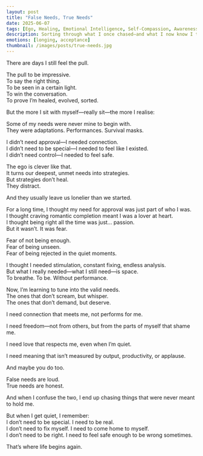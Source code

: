 ```yaml
---
layout: post
title: "False Needs, True Needs"
date: 2025-06-07
tags: [Ego, Healing, Emotional Intelligence, Self-Compassion, Awareness, Identity]
description: Sorting through what I once chased—and what I now know I truly need.
emotions: [longing, acceptance]
thumbnail: /images/posts/true-needs.jpg
---
```


There are days I still feel the pull.

The pull to be impressive.  
To say the right thing.  
To be seen in a certain light.  
To win the conversation.  
To prove I’m healed, evolved, sorted.

But the more I sit with myself—really sit—the more I realise:

Some of my needs were never mine to begin with.  
They were adaptations. Performances. Survival masks.

I didn’t need approval—I needed connection.  
I didn’t need to be special—I needed to feel like I existed.  
I didn’t need control—I needed to feel safe.

The ego is clever like that.  
It turns our deepest, unmet needs into strategies.  
But strategies don’t heal.  
They distract.  

And they usually leave us lonelier than we started.

For a long time, I thought my need for approval was just part of who I was.  
I thought craving romantic completion meant I was a lover at heart.  
I thought being right all the time was just… passion.  
But it wasn’t. It was fear.

Fear of not being enough.  
Fear of being unseen.  
Fear of being rejected in the quiet moments.

I thought I needed stimulation, constant fixing, endless analysis.  
But what I really needed—what I still need—is space.  
To breathe. To be. Without performance.

Now, I’m learning to tune into the valid needs.  
The ones that don’t scream, but whisper.  
The ones that don’t demand, but deserve.

I need connection that meets me, not performs for me.

I need freedom—not from others, but from the parts of myself that shame me.

I need love that respects me, even when I’m quiet.

I need meaning that isn’t measured by output, productivity, or applause.

And maybe you do too.

False needs are loud.  
True needs are honest.

And when I confuse the two, I end up chasing things that were never meant to hold me.

But when I get quiet, I remember:  
I don’t need to be special. I need to be real.  
I don’t need to fix myself. I need to come home to myself.  
I don’t need to be right. I need to feel safe enough to be wrong sometimes.

That’s where life begins again.

